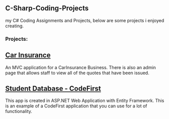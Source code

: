 ## C-Sharp-Coding-Projects

my C# Coding Assignments and Projects, below are some projects i enjoyed creating.

### Projects:

## [Car Insurance](https://github.com/lulubit/C-Sharp-Coding-Projects/tree/main/CarInsurance/CarInsurance)
An MVC application for a CarInsurance Business. There is also an admin page that allows staff to view all of the quotes that have been issued.

## [Student Database - CodeFirst](https://github.com/lulubit/C-Sharp-Coding-Projects/tree/main/FinalAssignment/FinalAssignment)
This app is created in ASP.NET Web Application with Entity Framework. This is an example of a CodeFirst application that you can use for a lot of functionality.
